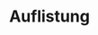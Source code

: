 ---
layout: modul
title: Auflistung
description: Modul für eine einfache Auflistung mehrere Inhaltseiten mit Datum, Titel und Verweis auf die Seite.
department: modul
name: modul-status-grid
img: /media/konzepte/module/modul_status_grid.png
---